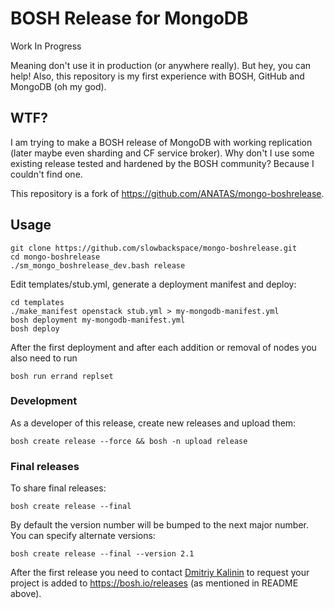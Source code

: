 # BOSH Release for MongoDB
Work In Progress

Meaning don't use it in production (or anywhere really). But hey, you can help!
Also, this repository is my first experience with BOSH, GitHub and MongoDB (oh my god).

## WTF?
I am trying to make a BOSH release of MongoDB with working replication (later maybe even sharding and CF service broker).
Why don't I use some existing release tested and hardened by the BOSH community? Because I couldn't find one.

This repository is a fork of https://github.com/ANATAS/mongo-boshrelease.

## Usage
```
git clone https://github.com/slowbackspace/mongo-boshrelease.git
cd mongo-boshrelease
./sm_mongo_boshrelease_dev.bash release
```

Edit templates/stub.yml, generate a deployment manifest and deploy:
```
cd templates
./make_manifest openstack stub.yml > my-mongodb-manifest.yml
bosh deployment my-mongodb-manifest.yml
bosh deploy
```

After the first deployment and after each addition or removal of nodes you also need to run
```
bosh run errand replset
```

### Development

As a developer of this release, create new releases and upload them:

```
bosh create release --force && bosh -n upload release
```

### Final releases

To share final releases:

```
bosh create release --final
```

By default the version number will be bumped to the next major number. You can specify alternate versions:


```
bosh create release --final --version 2.1
```

After the first release you need to contact [Dmitriy Kalinin](mailto://dkalinin@pivotal.io) to request your project is added to https://bosh.io/releases (as mentioned in README above).

